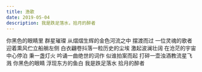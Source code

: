 ```yaml
---
title: 渔歌
date: 2019-05-04
description: 我是跌足落水，拾月的醉者
---
```


你黑色的眼睛里
群星璀璨
从熠熠生辉的金色河流之中
摆渡而过
一位灵魂的歌者
迎着熏风伫立船艄左侧
白衣翩卷抖落一粒历史的尘埃
激起波澜壮阔
在沧茫的宇宙中心停泊
秉一盏灯火
吟诵一曲绝世的词作
似谁拍案而起
打碎一壶浊酒教流星飞溅
你黑色的眼睛
浮现东方的鱼白
我是跌足落水
拾月的醉者